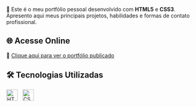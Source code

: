 🎯 Este é o meu portfólio pessoal desenvolvido com **HTML5** e **CSS3**.  
Apresento aqui meus principais projetos, habilidades e formas de contato profissional.

## 🌐 Acesse Online

📎 [Clique aqui para ver o portfólio publicado](http://bruunossantos.github.io/Portfolio)

## 🛠️ Tecnologias Utilizadas

<img 
    align="left" 
    alt="HTML"
    title="HTML" 
    width="30px" 
    style="padding-right: 10px;" 
    src="https://cdn.jsdelivr.net/gh/devicons/devicon@latest/icons/html5/html5-original.svg" 
/>
<img 
    align="left" 
    alt="CSS" 
    title="CSS"
    width="30px" 
    style="padding-right: 10px;" 
    src="https://cdn.jsdelivr.net/gh/devicons/devicon@latest/icons/css3/css3-original.svg" 
/>
